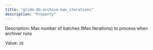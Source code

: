 ```yaml
---
title: "glide.db.archive.max_iterations"
description: "Property"
---
```


Description: Max number of batches (Max Iterations) to process when archiver runs

Value: `10`